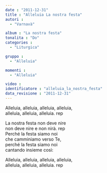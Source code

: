 ```yaml
---
date : "2011-12-31"
title : "Alleluia La nostra festa"
autori : 
  - "Varnavà"

album : "La nostra festa"
tonalita : "Do"
categories : 
  - "Liturgica"

gruppo : 
  - "Alleluia"

momenti : 
  - "Alleluia"

video : 
identificatore : "alleluia_la_nostra_festa"
data_revisione : "2011-12-31"
---
```

  
  
Alleluia, alleluia, alleluia, alleluia,  
alleluia, alleluia, alleluia. rep  
  
  
La nostra festa non deve nire  
non deve nire e non nirà. rep  
Perché la festa siamo noi  
che camminiamo verso Te,   
perché la festa siamo noi  
cantando insieme così:  
  
  
Alleluia, alleluia, alleluia, alleluia,  
alleluia, alleluia, alleluia. rep  
  
  
  
